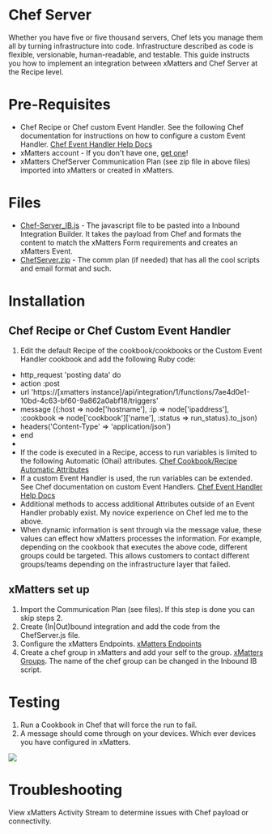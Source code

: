 # Chef Server
Whether you have five or five thousand servers, Chef lets you manage them all by turning infrastructure into code. Infrastructure described as code is flexible, versionable, human-readable, and testable. This guide instructs you how to implement an integration between xMatters and Chef Server at the Recipe level.

# Pre-Requisites
* Chef Recipe or Chef custom Event Handler.  See the following Chef documentation for instructions on how to configure a custom Event Handler.  [Chef Event Handler Help Docs](https://docs.chef.io/handlers.html)  
* xMatters account - If you don't have one, [get one](https://www.xmatters.com)!
* xMatters ChefServer Communication Plan (see zip file in above files) imported into xMatters or created in xMatters.

# Files
* [Chef-Server_IB.js](Chef-Server_IB.js) - The javascript file to be pasted into a Inbound Integration Builder. It takes the payload from Chef and formats the content to match the xMatters Form requirements and creates an xMatters Event. 
* [ChefServer.zip](ChefServer.zip) - The comm plan (if needed) that has all the cool scripts and email format and such. 

# Installation

## Chef Recipe or Chef Custom Event Handler
1. Edit the default Recipe of the cookbook/cookbooks or the Custom Event Handler cookbook and add the following Ruby code:
* http_request 'posting data' do
* action :post
* url 'https://[xmatters instance]/api/integration/1/functions/7ae4d0e1-10bd-4c63-bf60-9a862a0abf18/triggers'
* message ({:host => node['hostname'], :ip => node['ipaddress'], :cookbook => node['cookbook']['name'], :status => run_status}.to_json)
* headers('Content-Type' => 'application/json')
* end
*
* If the code is executed in a Recipe, access to run variables is limited to the following Automatic (Ohai) attributes. [Chef Cookbook/Recipe Automatic Attributes](https://docs.chef.io/attributes.html)  
* If a custom Event Handler is used, the run variables can be extended.  See Chef documentation on custom Event Handlers. [Chef Event Handler Help Docs](https://docs.chef.io/handlers.html)
* Additional methods to access additional Attributes outside of an Event Handler probably exist.  My novice experience on Chef led me to the above.
* When dynamic information is sent through via the message value, these values can effect how xMatters processes the information.  For example, depending on the cookbook that executes the above code, different groups could be targeted.  This allows customers to contact different groups/teams depending on the infrastructure layer that failed. 


## xMatters set up
1. Import the Communication Plan (see files).  If this step is done you can skip steps 2.
2. Create (In|Out)bound integration and add the code from the ChefServer.js file.
3. Configure the xMatters Endpoints. [xMatters Endpoints](https://help.xmatters.com/OnDemand/xmodwelcome/integrationbuilder/configure-endpoints.htm)
4. Create a chef group in xMatters and add your self to the group. [xMatters Groups](https://help.xmatters.com/OnDemand/groups/groups.htm).  The name of the chef group can be changed in the Inbound IB script.
  
# Testing
1. Run a Cookbook in Chef that will force the run to fail.
2. A message should come through on your devices.  Which ever devices you have configured in xMatters.
<kbd>
<img src="media/Picture1.png">
</kbd>

# Troubleshooting
View xMatters Activity Stream to determine issues with Chef payload or connectivity.


